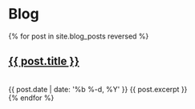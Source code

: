 # Blog

{% for post in site.blog_posts reversed %}
  <div class="post">
    <span class="post-title">
      <h2><a href="{{ post.url }}">{{ post.title }}</a></h2>
    </span><br>
    <span class="post-date">
      {{ post.date | date: '%b %-d, %Y' }}
    </span>
    {{ post.excerpt }}

  </div>
{% endfor %}